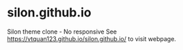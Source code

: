 # silon.github.io
Silon theme clone - No responsive
See https://vtquan123.github.io/silon.github.io/ to visit webpage.
